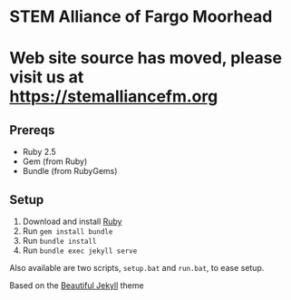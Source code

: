 # STEM Alliance of Fargo Moorhead

# Web site source has moved, please visit us at https://stemalliancefm.org
## Prereqs

- Ruby 2.5
- Gem (from Ruby)
- Bundle (from RubyGems)

## Setup

1. Download and install [Ruby](https://github.com/oneclick/rubyinstaller2/releases/download/rubyinstaller-2.5.3-1/rubyinstaller-2.5.3-1-x64.exe)
1. Run ``gem install bundle``
1. Run `bundle install`
1. Run ``bundle exec jekyll serve``

Also available are two scripts, ``setup.bat`` and ``run.bat``, to ease setup.

Based on the [Beautiful Jekyll](https://github.com/daattali/beautiful-jekyll) theme
